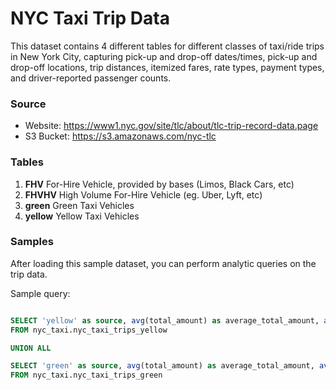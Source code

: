# NYC Taxi Trip Data

This dataset contains 4 different tables for different classes of taxi/ride trips
in New York City, capturing pick-up and drop-off dates/times, pick-up and drop-off
locations, trip distances, itemized fares, rate types, payment types, and
driver-reported passenger counts.

### Source

 * Website: https://www1.nyc.gov/site/tlc/about/tlc-trip-record-data.page
 * S3 Bucket: https://s3.amazonaws.com/nyc-tlc

### Tables

 1. **FHV** For-Hire Vehicle, provided by bases (Limos, Black Cars, etc)
 2. **FHVHV** High Volume For-Hire Vehicle (eg. Uber, Lyft, etc)
 3. **green** Green Taxi Vehicles
 4. **yellow** Yellow Taxi Vehicles

### Samples

After loading this sample dataset, you can perform analytic queries on the trip data.

Sample query:

```sql

SELECT 'yellow' as source, avg(total_amount) as average_total_amount, avg(tip_amount) as average_tip_amount
FROM nyc_taxi.nyc_taxi_trips_yellow

UNION ALL

SELECT 'green' as source, avg(total_amount) as average_total_amount, avg(tip_amount) as average_tip_amount
FROM nyc_taxi.nyc_taxi_trips_green

```
